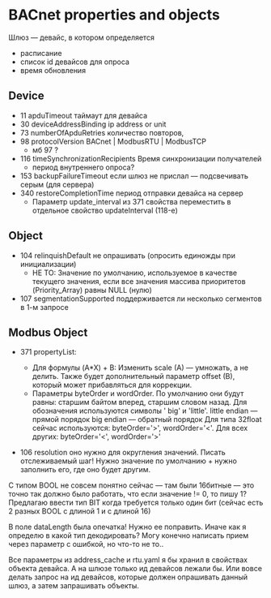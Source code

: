 # BACnet properties and objects

Шлюз — девайс, в котором определяется

- расписание
- список id девайсов для опроса
- время обновления

## Device

- 11 apduTimeout таймаут для девайса
- 30 deviceAddressBinding ip address or unit
- 73 numberOfApduRetries количество повторов,
- 98 protocolVersion BACnet | ModbusRTU | ModbusTCP
  - мб 97 ?
- 116 timeSynchronizationRecipients Время синхронизации получателей
  - период внутреннего опроса?
- 153 backupFailureTimeout если шлюз не прислал — подсвечивать серым (для сервера)
- 340 restoreCompletionTime период отправки девайса на сервер
    - Параметр update_interval из 371 свойства переместить в отдельное свойство
      updateInterval (118-е)

## Object

- 104 relinquishDefault не опрашивать (опросить единожды при инициализации)
    - НЕ ТО: Значение по умолчанию, используемое в качестве текущего значения, если все
      значения массива приоритетов (Priority_Array) равны NULL (нулю)
- 107 segmentationSupported поддерживается ли несколько сегментов в 1-м запросе

## Modbus Object

- 371 propertyList:
    - Для формулы (A*X) + B: Изменить scale (A) — умножать, а не делить. Также будет
      дополнительный параметр offset (B), который может прибавляться для коррекции.
    - Параметры byteOrder и wordOrder. По умолчанию они будут равны:
      старшим байтом вперед, старшим словом назад. Для обозначения используются символы '
      big' и 'little'. little endian — прямой порядок big endian — обратный порядок Для типа
      32float сейчас используются: byteOrder='>', wordOrder='<'. Для всех других:
      byteOrder='<', wordOrder='>'

- 106 resolution оно нужно для округления значений. Писать отслеживаемый шаг!
  Нужно значение по умолчанию + нужно заполнить его, где оно будет другим.

С типом BOOL не совсем понятно сейчас — там были 16битные — это точно так должно было
работать, что если значение != 0, то пишу 1? Предлагаю ввести тип BIT когда требуется только
один бит (сейчас есть 2 разных BOOL с длиной 1 и с длиной 16)

В поле dataLength была опечатка! Нужно ее поправить. Иначе как я определю в какой тип
декодировать? Могу конечно написать прием через параметр с ошибкой, но что-то не то..

Все параметры из address_cache и rtu.yaml я бы хранил в свойствах объекта девайса. А на
шлюзе только ид девайсов лежали бы. Или вовсе делать запрос на ид девайсов, которые должен
опрашивать данный шлюз, а затем запрашивать объекты.
